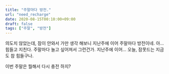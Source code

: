 ```yaml
---
title: "주말마다 방전."
url: "need_recharge"
date: 2020-08-15T00:10:00+09:00
draft: false
tags: ["주말", "방전"]
---
```

의도치 않았는데, 잠이 안와서 가만 생각 해보니 지난주에 이어 주말마다 방전이네. 아... 힘들고 지친다.
주말마다 놀고 싶어져서 그런건가. 지난주에 이어... 오늘, 잠못드는 지금도 참 힘들구나.

이번 주말은 뭘해서 다시 충전 하지?
